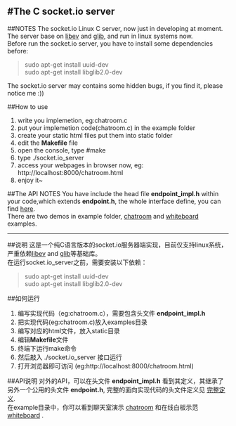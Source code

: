 #The C socket.io server
------

##NOTES
The socket.io Linux C server, now just in developing at moment.  
The server base on [libev](http://libev.schmorp.de/) and [glib](https://developer.gnome.org/glib/2.34/), and run in linux systems now.  
Before run the socket.io server, you have to install some dependencies before:  
> sudo apt-get install uuid-dev  
> sudo apt-get install libglib2.0-dev 

The socket.io server may contains some hidden bugs, if you find it, please notice me :))

##How to use
1. write you implemetion, eg:chatroom.c
2. put your implemetion code(chatroom.c) in the example folder
3. create your static html files put them into static folder
3. edit the **Makefile** file
4. open the console, type #make
5. type ./socket.io_server
6. access your webpages in browser now, eg: http://localhost:8000/chatroom.html
7. enjoy it~

##The API NOTES
You have include the head file **endpoint_impl.h** within your code,which extends **endpoint.h**, the whole interface define, you can find [here](https://gist.github.com/yongboy/5168005).   
There are two demos in example folder, [chatroom](example/chatroom.c) and [whiteboard](example/whiteboard.c) examples. 

------
##说明
这是一个纯C语言版本的socket.io服务器端实现，目前仅支持linux系统，严重依赖[libev](http://libev.schmorp.de/) and [glib](https://developer.gnome.org/glib/2.34/)等基础库。  
在运行socket.io_server之前，需要安装以下依赖：   
> sudo apt-get install uuid-dev  
> sudo apt-get install libglib2.0-dev 

##如何运行
1. 编写实现代码（eg:chatroom.c），需要包含头文件 **endpoint_impl.h**
2. 把实现代码(eg:chatroom.c)放入examples目录
3. 编写对应的html文件，放入static目录
4. 编辑**Makefile**文件
5. 终端下运行make命令
6. 然后敲入 ./socket.io_server 接口运行
7. 打开浏览器即可访问 (eg:http://localhost:8000/chatroom.html)

##API说明
对外的API，可以在头文件 **endpoint_impl.h** 看到其定义，其继承了另外一个公用的头文件 **endpoint.h**, 完整的面向实现代码的头文件定义见 [完整定义](https://gist.github.com/yongboy/5168005).   
在example目录中，你可以看到聊天室演示 [chatroom](example/chatroom.c) 和在线白板示范 [whiteboard](example/whiteboard.c) . 